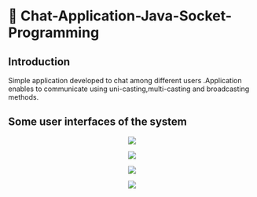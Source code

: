 # :email: Chat-Application-Java-Socket-Programming

## Introduction

Simple application developed to chat among different users .Application enables to communicate using uni-casting,multi-casting and broadcasting methods.


## Some user interfaces of the system


 <p align="middle">
  <img src="../master/ui-images/UI1.PNG"/>
 </p>
 
  <p align="middle">
  <img src="../master/ui-images/UI2.PNG"/>
 </p>
 
 
  <p align="middle">
  <img src="../master/ui-images/UI3.PNG"/>
 </p>
 
  <p align="middle">
  <img src="../master/ui-images/UI4.PNG"/>
 </p>
 
 
 